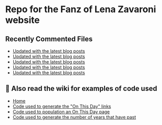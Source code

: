 # Repo for the Fanz of Lena Zavaroni website

## Recently Commented Files
<!-- BLOG-POST-LIST:START -->
- [Updated with the latest blog posts](https://github.com/FanzOfLenaZavaroni/fanzoflenazavaroni.github.io/commit/def1f70b2834410ec633f6fa550d1a78bc9768d8)
- [Updated with the latest blog posts](https://github.com/FanzOfLenaZavaroni/fanzoflenazavaroni.github.io/commit/1784040023492f88cf4ada25d180b028fd0ca555)
- [Updated with the latest blog posts](https://github.com/FanzOfLenaZavaroni/fanzoflenazavaroni.github.io/commit/9727e34b1c696cc3602db35d12da97c7633e0fff)
- [Updated with the latest blog posts](https://github.com/FanzOfLenaZavaroni/fanzoflenazavaroni.github.io/commit/5da57864fe7dc99b004b2a095a6cff05dd12eb3d)
- [Updated with the latest blog posts](https://github.com/FanzOfLenaZavaroni/fanzoflenazavaroni.github.io/commit/b448ab44756edbae2b387601747ae3b304dc4583)
<!-- BLOG-POST-LIST:END -->

## :notebook: Also read the wiki for examples of code used
* [Home](https://github.com/FanzOfLenaZavaroni/fanzoflenazavaroni.github.io/wiki)
* [Code used to generate the "On This Day" links](https://github.com/FanzOfLenaZavaroni/fanzoflenazavaroni.github.io/wiki/On-This-Day-Code)
* [Code used to population an On This Day page](https://github.com/FanzOfLenaZavaroni/fanzoflenazavaroni.github.io/wiki/Code-used-to-population-an-On-This-Day-page)
* [Code used to generate the number of years that have past](https://github.com/FanzOfLenaZavaroni/fanzoflenazavaroni.github.io/wiki/Number-of-years-gone-by-code)
